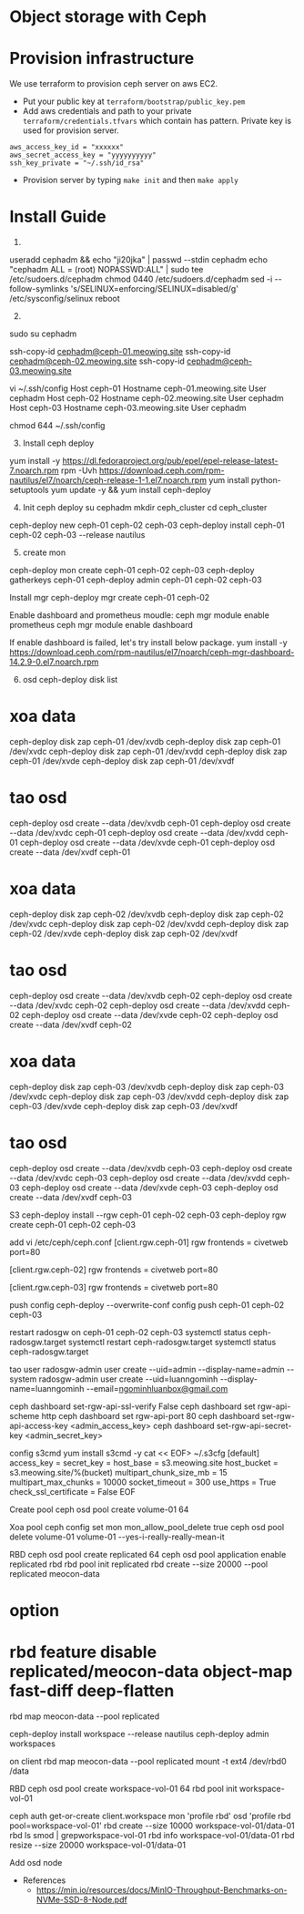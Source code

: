 # Object storage with Ceph
# Provision infrastructure
We use terraform to provision ceph server on aws EC2.
* Put your public key at `terraform/bootstrap/public_key.pem`
* Add aws credentials and path to your private `terraform/credentials.tfvars` which contain has pattern. Private key is used for provision server.
```
aws_access_key_id = "xxxxxx"
aws_secret_access_key = "yyyyyyyyyy"
ssh_key_private = "~/.ssh/id_rsa"

```
* Provision server by typing `make init` and then `make apply`

# Install Guide
1.
useradd cephadm && echo "ji20jka" | passwd --stdin cephadm
echo "cephadm ALL = (root) NOPASSWD:ALL" | sudo tee /etc/sudoers.d/cephadm
chmod 0440 /etc/sudoers.d/cephadm
sed -i --follow-symlinks 's/SELINUX=enforcing/SELINUX=disabled/g' /etc/sysconfig/selinux
reboot

2.
sudo su cephadm

ssh-copy-id cephadm@ceph-01.meowing.site
ssh-copy-id cephadm@ceph-02.meowing.site
ssh-copy-id cephadm@ceph-03.meowing.site

vi ~/.ssh/config
Host ceph-01
   Hostname ceph-01.meowing.site
   User cephadm
Host ceph-02
   Hostname ceph-02.meowing.site
   User cephadm
Host ceph-03
   Hostname ceph-03.meowing.site
   User cephadm

chmod 644 ~/.ssh/config

3. Install ceph deploy
   
yum install -y https://dl.fedoraproject.org/pub/epel/epel-release-latest-7.noarch.rpm
rpm -Uvh https://download.ceph.com/rpm-nautilus/el7/noarch/ceph-release-1-1.el7.noarch.rpm
yum install python-setuptools
yum update -y && yum install ceph-deploy

4. Init ceph deploy
su cephadm
mkdir ceph_cluster
cd ceph_cluster

ceph-deploy new ceph-01 ceph-02 ceph-03
ceph-deploy install ceph-01 ceph-02 ceph-03 --release nautilus

5. create mon

ceph-deploy mon create ceph-01 ceph-02 ceph-03
ceph-deploy gatherkeys ceph-01
ceph-deploy admin ceph-01 ceph-02 ceph-03

Install mgr
ceph-deploy mgr create ceph-01 ceph-02

Enable dashboard and prometheus moudle: 
ceph mgr module enable prometheus
ceph mgr module enable dashboard

If enable dashboard is failed, let's try install below package.
yum install -y https://download.ceph.com/rpm-nautilus/el7/noarch/ceph-mgr-dashboard-14.2.9-0.el7.noarch.rpm


6. osd
ceph-deploy disk list
# xoa data
ceph-deploy disk zap ceph-01 /dev/xvdb
ceph-deploy disk zap ceph-01 /dev/xvdc
ceph-deploy disk zap ceph-01 /dev/xvdd
ceph-deploy disk zap ceph-01 /dev/xvde
ceph-deploy disk zap ceph-01 /dev/xvdf

# tao osd
ceph-deploy osd create --data /dev/xvdb ceph-01
ceph-deploy osd create --data /dev/xvdc ceph-01
ceph-deploy osd create --data /dev/xvdd ceph-01
ceph-deploy osd create --data /dev/xvde ceph-01
ceph-deploy osd create --data /dev/xvdf ceph-01

# xoa data
ceph-deploy disk zap ceph-02 /dev/xvdb
ceph-deploy disk zap ceph-02 /dev/xvdc
ceph-deploy disk zap ceph-02 /dev/xvdd
ceph-deploy disk zap ceph-02 /dev/xvde
ceph-deploy disk zap ceph-02 /dev/xvdf

# tao osd
ceph-deploy osd create --data /dev/xvdb ceph-02
ceph-deploy osd create --data /dev/xvdc ceph-02
ceph-deploy osd create --data /dev/xvdd ceph-02
ceph-deploy osd create --data /dev/xvde ceph-02
ceph-deploy osd create --data /dev/xvdf ceph-02

# xoa data
ceph-deploy disk zap ceph-03 /dev/xvdb
ceph-deploy disk zap ceph-03 /dev/xvdc
ceph-deploy disk zap ceph-03 /dev/xvdd
ceph-deploy disk zap ceph-03 /dev/xvde
ceph-deploy disk zap ceph-03 /dev/xvdf

# tao osd
ceph-deploy osd create --data /dev/xvdb ceph-03
ceph-deploy osd create --data /dev/xvdc ceph-03
ceph-deploy osd create --data /dev/xvdd ceph-03
ceph-deploy osd create --data /dev/xvde ceph-03
ceph-deploy osd create --data /dev/xvdf ceph-03

S3
ceph-deploy install --rgw ceph-01 ceph-02 ceph-03
ceph-deploy rgw create ceph-01 ceph-02 ceph-03

add vi /etc/ceph/ceph.conf
[client.rgw.ceph-01]
rgw frontends = civetweb port=80

[client.rgw.ceph-02]
rgw frontends = civetweb port=80

[client.rgw.ceph-03]
rgw frontends = civetweb port=80

push config
ceph-deploy --overwrite-conf config push ceph-01 ceph-02 ceph-03

restart radosgw on ceph-01 ceph-02 ceph-03
systemctl status ceph-radosgw.target
systemctl restart ceph-radosgw.target
systemctl status ceph-radosgw.target

tao user
radosgw-admin user create --uid=admin --display-name=admin --system
radosgw-admin user create --uid=luanngominh --display-name=luanngominh --email=ngominhluanbox@gmail.com

ceph dashboard set-rgw-api-ssl-verify False
ceph dashboard set rgw-api-scheme http
ceph dashboard set rgw-api-port 80
ceph dashboard set-rgw-api-access-key <admin_access_key>
ceph dashboard set-rgw-api-secret-key <admin_secret_key>


config s3cmd
yum install s3cmd -y
cat << EOF> ~/.s3cfg
[default]
access_key = <access>
secret_key = <secret>
host_base = s3.meowing.site
host_bucket = s3.meowing.site/%(bucket)
multipart_chunk_size_mb = 15
multipart_max_chunks = 10000
socket_timeout = 300
use_https = True
check_ssl_certificate = False
EOF

Create pool
ceph osd pool create volume-01 64

Xoa pool
ceph config set mon mon_allow_pool_delete true
ceph osd pool delete volume-01 volume-01 --yes-i-really-really-mean-it


RBD
ceph osd pool create replicated 64
ceph osd pool application enable replicated rbd
rbd pool init replicated
rbd create --size 20000 --pool replicated meocon-data

# option
# rbd feature disable replicated/meocon-data object-map fast-diff deep-flatten

rbd map meocon-data --pool replicated

ceph-deploy install workspace --release nautilus
ceph-deploy admin workspaces

on client
rbd map meocon-data --pool replicated
mount -t ext4 /dev/rbd0 /data


RBD
ceph osd pool create workspace-vol-01 64
rbd pool init workspace-vol-01

ceph auth get-or-create client.workspace mon 'profile rbd' osd 'profile rbd pool=workspace-vol-01'
rbd create --size 10000 workspace-vol-01/data-01
rbd ls smod | grepworkspace-vol-01
rbd info workspace-vol-01/data-01
rbd resize --size 20000 workspace-vol-01/data-01

Add osd node


* References
  - https://min.io/resources/docs/MinIO-Throughput-Benchmarks-on-NVMe-SSD-8-Node.pdf
